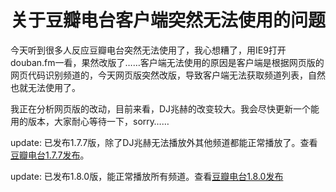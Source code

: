 # 关于豆瓣电台客户端突然无法使用的问题

今天听到很多人反应豆瓣电台突然无法使用了，我心想糟了，用IE9打开douban.fm一看，果然改版了……客户端无法使用的原因是客户端是根据网页版的网页代码识别频道的，今天网页版突然改版，导致客户端无法获取频道列表，自然也就无法使用了。

我正在分析网页版的改动，目前来看，DJ兆赫的改变较大。我会尽快更新一个能用的版本，大家耐心等待一下，sorry……

update: 已发布1.7.7版，除了DJ兆赫无法播放外其他频道都能正常播放了。查看[豆瓣电台1.7.7发布](/article/%e8%b1%86%e7%93%a3%e7%94%b5%e5%8f%b01-7-7%e5%8f%91%e5%b8%83)。

update: 已发布1.8.0版，能正常播放所有频道。查看[豆瓣电台1.8.0发布](/article/%e8%b1%86%e7%93%a3%e7%94%b5%e5%8f%b01-8-0%e5%8f%91%e5%b8%83)
